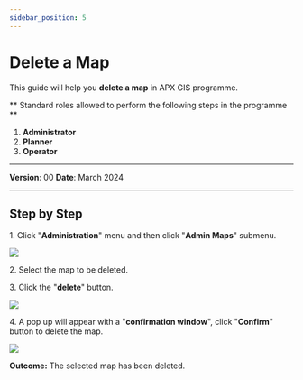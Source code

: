 ```yaml
---
sidebar_position: 5
---
```

# Delete a Map

This guide will help you **delete a map** in APX GIS programme.

** Standard roles allowed to perform the following steps in the programme **

1.	**Administrator**
2.  **Planner**
3. **Operator**

------------

**Version**: 00
**Date**: March 2024

------------
## **Step by Step**


1\. Click "**Administration**" menu and then click "**Admin Maps**" submenu.

![](/img/3.Maps/create_map_1.png)


2\. Select the map to be deleted.


3\. Click the "**delete**" button.

![](/img/3.Maps/delete_map_1.png)

4\. A pop up will appear with a "**confirmation window**", click "**Confirm**" button to delete the map.

![](/img/3.Maps/delete_map_2.png)


**Outcome:** The selected map has been deleted.

